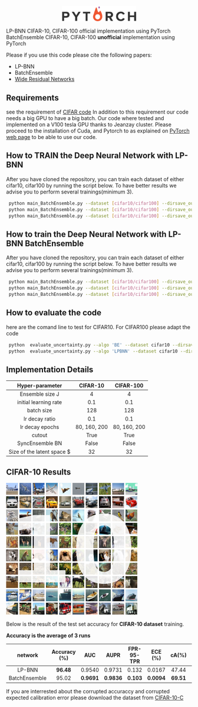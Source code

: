 <p align="center"><img width="40%" src="./imgs/pytorch.png"></p>

LP-BNN CIFAR-10, CIFAR-100 official implementation using PyTorch
BatchEnsemble CIFAR-10, CIFAR-100 **unofficial** implementation using PyTorch

Please if you use this code please cite the following papers:
- LP-BNN
- BatchEnsemble
- [Wide Residual Networks](https://arxiv.org/pdf/1605.07146v2.pdf)



## Requirements
see the requirement of [CIFAR code](https://github.com/meliketoy/wide-resnet.pytorch)
In addition to this requirement our code needs a big GPU to have a big batch.
Our code where tested and implemented on a V100 tesla GPU thanks to Jeanzay cluster.
Please proceed to the installation of Cuda, and Pytorch to as explained on 
[PyTorch web page](https://pytorch.org/get-started/locally/) 
to be able to use our code.


## How to TRAIN the Deep Neural Network with LP-BNN
After you have cloned the repository, you can train each dataset of either cifar10, cifar100 by running the script below.
To have better results we advise you to perform several trainings(minimum 3).
```bash
 python main_BatchEnsemble.py --dataset [cifar10/cifar100] --dirsave_out BE_C10_T0
 python main_BatchEnsemble.py --dataset [cifar10/cifar100] --dirsave_out BE_C10_T1
 python main_BatchEnsemble.py --dataset [cifar10/cifar100] --dirsave_out BE_C10_T2
```

## How to train the Deep Neural Network with LP-BNN BatchEnsemble
After you have cloned the repository, you can train each dataset of either cifar10, cifar100 by running the script below.
To have better results we advise you to perform several trainings(minimum 3).
```bash
 python main_BatchEnsemble.py --dataset [cifar10/cifar100] --dirsave_out BE_C10_T0
 python main_BatchEnsemble.py --dataset [cifar10/cifar100] --dirsave_out BE_C10_T1
 python main_BatchEnsemble.py --dataset [cifar10/cifar100] --dirsave_out BE_C10_T2
```

## How to evaluate the code
here are the comand line to test for CIFAR10.
For CIFAR100 please adapt the code 
```bash
 python  evaluate_uncertainty.py --algo 'BE' --dataset cifar10 --dirsave_out './checkpoint/cifar10/BE_C10_T'
 python  evaluate_uncertainty.py --algo 'LPBNN' --dataset cifar10 --dirsave_out './checkpoint/cifar10/LBPNN_C10_T'
```

## Implementation Details


| **Hyper-parameter** | **CIFAR-10**| **CIFAR-100** |
|:-----------------:|:-----------------:|:-------:|
| Ensemble size  J   |      4 | 4|
|  initial learning rate    |      0.1 | 0.1|
| batch size    |      128 | 128|
| lr decay ratio  |     0.1 | 0.1|
|  lr decay epochs  |      80, 160, 200 | 80, 160, 200|
| cutout  |     True | True|
| SyncEnsemble BN  |     False | False|
|  Size of the latent space $  |     32 | 32|



## CIFAR-10 Results
 
![alt tag](imgs/cifar10_image.png)

Below is the result of the test set accuracy for **CIFAR-10 dataset** training.

**Accuracy is the average of 3 runs**

| network           | Accuracy (%)  | AUC | AUPR | FPR-95-TPR | ECE  (%)   | cA(%) |cE (%) |
|:-----------------:|:-------:|:----------:|:-----:|:-----:|:------------:|:-----------:|:-----------:|
| LP-BNN |    **96.48**    |  0.9540   | 0.9731 |   0.132   | 0.0167 |   47.44   | 0.2909    |
| BatchEnsemble |    95.02    |   **0.9691**  | **0.9836** |   **0.103**   | **0.0094** |    **69.51**    |  0.2324     |


If you are interrested about the corrupted accuraccy and corrupted expected calibration error please download the dataset from
[CIFAR-10-C](https://github.com/hendrycks/robustness)
